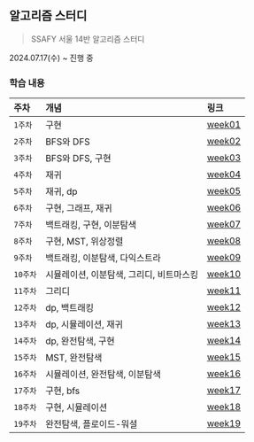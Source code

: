 ## 알고리즘 스터디
> SSAFY 서울 14반 알고리즘 스터디 

2024.07.17(수) ~ 진행 중

### 학습 내용
| 주차     | 개념                      | 링크                           |
|:-------|:------------------------|:-----------------------------|
| `1주차`  | 구현                      | [week01](./week01/week1.md)  |
| `2주차`  | BFS와 DFS                | [week02](./week02/week2.md)  |
| `3주차`  | BFS와 DFS, 구현            | [week03](./week03/week3.md)  |
| `4주차`  | 재귀                      | [week04](./week04/week4.md)  |
| `5주차`  | 재귀, dp                  | [week05](./week05/week5.md)  |
| `6주차`  | 구현, 그래프, 재귀             | [week06](./week06/week6.md)  |
| `7주차`  | 백트래킹, 구현, 이분탐색          | [week07](./week07/week7.md)  |
| `8주차`  | 구현, MST, 위상정렬           | [week08](./week08/week8.md)  |
| `9주차`  | 백트래킹, 이분탐색, 다익스트라       | [week09](./week09/week9.md)  |
| `10주차` | 시뮬레이션, 이분탐색, 그리디, 비트마스킹 | [week10](./week10/week10.md) |
| `11주차` | 그리디                     | [week11](./week11/week11.md) |
| `12주차` | dp, 백트래킹                | [week12](./week12/week12.md) |
| `13주차` | dp, 시뮬레이션, 재귀           | [week13](./week13/week13.md) |
| `14주차` | dp, 완전탐색, 구현            | [week14](./week14/week14.md) |
| `15주차` | MST, 완전탐색               | [week15](./week15/week15.md) |
| `16주차` | 시뮬레이션, 완전탐색, 이분탐색       | [week16](./week16/week16.md) |
| `17주차` | 구현, bfs                 | [week17](./week17/week17.md) |
| `18주차` | 구현, 시뮬레이션               | [week18](./week18/week18.md) |
| `19주차` | 완전탐색, 플로이드-워셜           | [week19](./week19/week19.md) |



